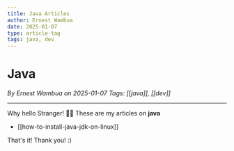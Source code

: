 ```yaml
---
title: Java Articles
author: Ernest Wambua
date: 2025-01-07
type: article-tag
tags: java, dev
---
```

# Java
_By Ernest Wambua on 2025-01-07_
_Tags: [[java]], [[dev]]_
___


Why hello Stranger! 👋😀
These are my articles on **java**

- [[how-to-install-java-jdk-on-linux]]

That's it! Thank you! :)